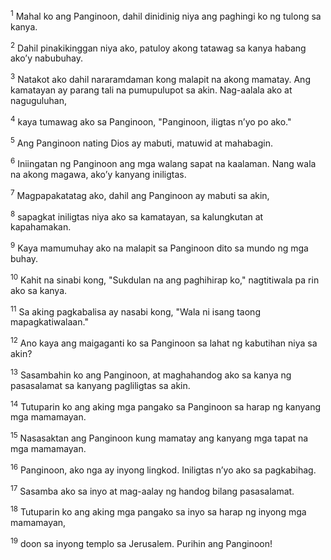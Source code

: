 <sup>1</sup>
Mahal ko ang Panginoon, dahil dinidinig niya ang paghingi ko ng tulong sa kanya. 

<sup>2</sup>
Dahil pinakikinggan niya ako, patuloy akong tatawag sa kanya habang akoʼy nabubuhay. 

<sup>3</sup>
Natakot ako dahil nararamdaman kong malapit na akong mamatay. Ang kamatayan ay parang tali na pumupulupot sa akin. Nag-aalala ako at naguguluhan, 

<sup>4</sup>
kaya tumawag ako sa Panginoon, "Panginoon, iligtas nʼyo po ako." 

<sup>5</sup>
Ang Panginoon nating Dios ay mabuti, matuwid at mahabagin. 

<sup>6</sup>
Iniingatan ng Panginoon ang mga walang sapat na kaalaman. Nang wala na akong magawa, akoʼy kanyang iniligtas. 

<sup>7</sup>
Magpapakatatag ako, dahil ang Panginoon ay mabuti sa akin, 

<sup>8</sup>
sapagkat iniligtas niya ako sa kamatayan, sa kalungkutan at kapahamakan. 

<sup>9</sup>
Kaya mamumuhay ako na malapit sa Panginoon dito sa mundo ng mga buhay. 

<sup>10</sup>
Kahit na sinabi kong, "Sukdulan na ang paghihirap ko," nagtitiwala pa rin ako sa kanya. 

<sup>11</sup>
Sa aking pagkabalisa ay nasabi kong, "Wala ni isang taong mapagkatiwalaan." 

<sup>12</sup>
Ano kaya ang maigaganti ko sa Panginoon sa lahat ng kabutihan niya sa akin? 

<sup>13</sup>
Sasambahin ko ang Panginoon, at maghahandog ako sa kanya ng pasasalamat sa kanyang pagliligtas sa akin. 

<sup>14</sup>
Tutuparin ko ang aking mga pangako sa Panginoon sa harap ng kanyang mga mamamayan. 

<sup>15</sup>
Nasasaktan ang Panginoon kung mamatay ang kanyang mga tapat na mga mamamayan. 

<sup>16</sup>
Panginoon, ako nga ay inyong lingkod. Iniligtas nʼyo ako sa pagkabihag. 

<sup>17</sup>
Sasamba ako sa inyo at mag-aalay ng handog bilang pasasalamat. 

<sup>18</sup>
Tutuparin ko ang aking mga pangako sa inyo sa harap ng inyong mga mamamayan, 

<sup>19</sup>
doon sa inyong templo sa Jerusalem. Purihin ang Panginoon!